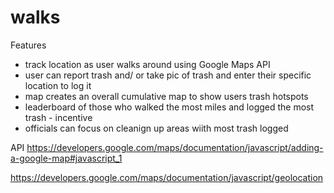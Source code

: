 # walks

Features
- track location as user walks around using Google Maps API
- user can report trash and/ or take pic of trash and enter their specific location to log it
- map creates an overall cumulative map to show users trash hotspots
- leaderboard of those who walked the most miles and logged the most trash - incentive
- officials can focus on cleanign up areas wiith most trash logged

API
https://developers.google.com/maps/documentation/javascript/adding-a-google-map#javascript_1


https://developers.google.com/maps/documentation/javascript/geolocation
